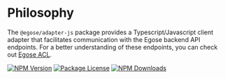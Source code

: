 # Philosophy

The `@egose/adapter-js` package provides a Typescript/Javascript client adapter that facilitates communication with the Egose backend API endpoints. For a better understanding of these endpoints, you can check out [Egose ACL](https://egose.github.io/egose-acl/philosophy/).

<a href="https://www.npmjs.com/package/@egose/adapter-js" target="_blank"><img src="https://img.shields.io/npm/v/@egose/adapter-js.svg" alt="NPM Version" /></a>
<a href="https://www.npmjs.com/package/@egose/adapter-js" target="_blank"><img src="https://img.shields.io/npm/l/@egose/adapter-js.svg" alt="Package License" /></a>
<a href="https://www.npmjs.com/package/@egose/adapter-js" target="_blank"><img src="https://img.shields.io/npm/dm/@egose/adapter-js.svg" alt="NPM Downloads" /></a>
